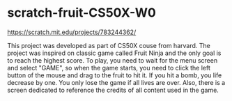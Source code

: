 # scratch-fruit-CS50X-W0

https://scratch.mit.edu/projects/783244362/

This project was developed as part of CS50X couse from harvard.
The project was inspired on classic game called Fruit Ninja and the only goal is to reach the highest score. To play, you need to wait for the menu screen and select "GAME", so when the game starts, you need to click the left button of the mouse and drag to the fruit to hit it. If you hit a bomb, you life decrease by one. You only lose the game if all lives are over. Also, there is a screen dedicated to reference the credits of all content used in the game.  
